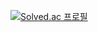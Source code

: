 [![Solved.ac 프로필](http://mazassumnida.wtf/api/v2/generate_badge?boj=gksdbals20)](https://solved.ac/gksdbals20)
